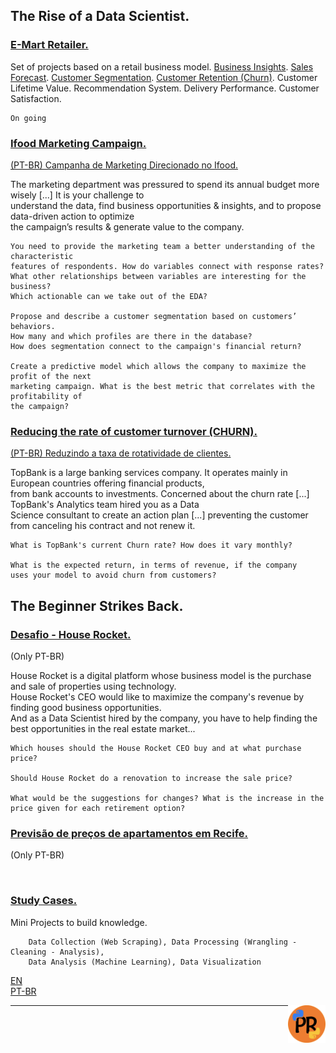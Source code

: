 ## The Rise of a Data Scientist.

### [E-Mart Retailer.](https://github.com/pauloreis-ds/e_mart_retailer)

Set of projects based on a retail business model. [Business Insights](https://github.com/pauloreis-ds/e_mart_retailer/tree/main/growth_analysis).
[Sales Forecast](https://github.com/pauloreis-ds/e_mart_retailer/tree/main/sales_forecast). [Customer Segmentation](https://github.com/pauloreis-ds/e_mart_retailer/tree/main/customer_segmentation). [Customer Retention (Churn)](https://github.com/pauloreis-ds/e_mart_retailer/tree/main/customer_retention_churn). Customer Lifetime Value. Recommendation System. Delivery Performance. Customer Satisfaction.

    On going

### [Ifood Marketing Campaign.](https://github.com/pauloreis-ds/ifood_marketing_campaign)
[(PT-BR) Campanha de Marketing Direcionado no Ifood.](https://sites.google.com/view/pauloreis/o-projetos/ifood-marketing-campaign) 

The marketing department was pressured to spend its annual budget more wisely [...] It is your challenge to <br>
understand the data, find business opportunities & insights, and to propose data-driven action to optimize <br>
the campaign’s results & generate value to the company.

    You need to provide the marketing team a better understanding of the characteristic 
    features of respondents. How do variables connect with response rates? 
    What other relationships between variables are interesting for the business? 
    Which actionable can we take out of the EDA?
    
    Propose and describe a customer segmentation based on customers’ behaviors.
    How many and which profiles are there in the database? 
    How does segmentation connect to the campaign's financial return?
    
    Create a predictive model which allows the company to maximize the profit of the next
    marketing campaign. What is the best metric that correlates with the profitability of
    the campaign?

### [Reducing the rate of customer turnover (CHURN).](https://github.com/pauloreis-ds/churn-topBank)
[(PT-BR) Reduzindo a taxa de rotatividade de clientes.](https://sites.google.com/view/pauloreis/o-projetos/topbank-churn) 

TopBank is a large banking services company. It operates mainly in European countries offering financial products, <br>
from bank accounts to investments. Concerned about the churn rate [...] TopBank's Analytics team hired you as a Data <br> 
Science consultant to create an action plan [...] preventing the customer from canceling his contract and not renew it.

    What is TopBank's current Churn rate? How does it vary monthly?
    
    What is the expected return, in terms of revenue, if the company
    uses your model to avoid churn from customers?


## The Beginner Strikes Back.

### [Desafio - House Rocket.](https://github.com/pauloreis-ds/Projetos/tree/master/Desafio%20-%20House%20Rocket)
(Only PT-BR)

House Rocket is a digital platform whose business model is the purchase and sale of properties using technology.<br>
House Rocket's CEO would like to maximize the company's revenue by finding good business opportunities.<br>
And as a Data Scientist hired by the company, you have to help finding the best opportunities in the real estate market...

    Which houses should the House Rocket CEO buy and at what purchase price?

    Should House Rocket do a renovation to increase the sale price?

    What would be the suggestions for changes? What is the increase in the 
    price given for each retirement option? 


### [Previsão de preços de apartamentos em Recife.](https://github.com/pauloreis-ds/Projetos/tree/master/Previs%C3%A3o%20-%20Pre%C3%A7o%20Apartamentos%20Recife)
(Only PT-BR)


<br>

### [Study Cases.](https://github.com/pauloreis-ds/Paulo-Reis-Data-Science)

Mini Projects to build knowledge.

        Data Collection (Web Scraping), Data Processing (Wrangling - Cleaning - Analysis),
        Data Analysis (Machine Learning), Data Visualization

[EN](https://github.com/pauloreis-ds/Paulo-Reis-Data-Science)
<br>
[PT-BR](https://github.com/pauloreis-ds/Paulo-Reis-Ciencia-de-dados)





[<img align="right" width="60" height="60" src="https://github.com/pauloreis-ds/Paulo-Reis-Data-Science/blob/master/Paulo%20Reis/PRojects.png">](https://github.com/pauloreis-ds)

---

